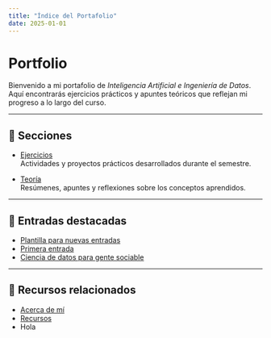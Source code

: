 ```yaml
---
title: "Índice del Portafolio"
date: 2025-01-01
---
```


# Portfolio

Bienvenido a mi portafolio de *Inteligencia Artificial e Ingeniería de Datos*.  
Aquí encontrarás ejercicios prácticos y apuntes teóricos que reflejan mi progreso a lo largo del curso.

---

## 📂 Secciones

- [Ejercicios](ejercicios/index.md)  
  Actividades y proyectos prácticos desarrollados durante el semestre.

- [Teoría](teoria/index.md)  
  Resúmenes, apuntes y reflexiones sobre los conceptos aprendidos.

---

## 📝 Entradas destacadas

- [Plantilla para nuevas entradas](plantilla.md)  
- [Primera entrada](01-primera-entrada.md)  
- [Ciencia de datos para gente sociable](02-ciencia-de-datos-para-gente-sociable.md)  

---

## 🔗 Recursos relacionados

- [Acerca de mí](../acerca.md)  
- [Recursos](../recursos.md)  
- Hola